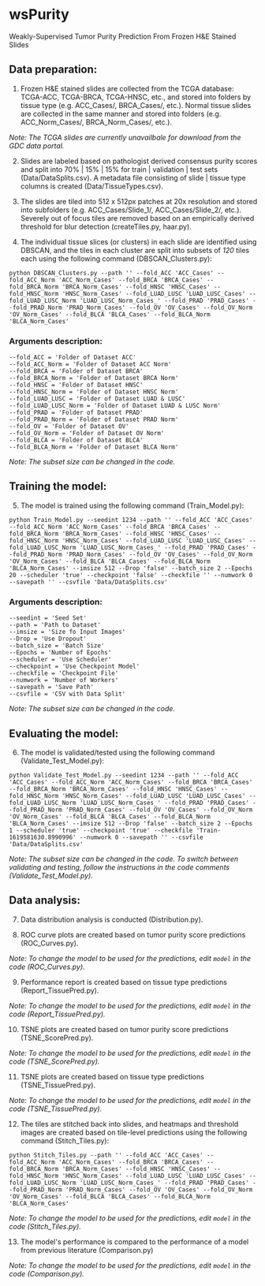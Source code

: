 # wsPurity

Weakly-Supervised Tumor Purity Prediction From Frozen H&E Stained Slides

## Data preparation:

1) Frozen H&E stained slides are collected from the TCGA database: TCGA-ACC, TCGA-BRCA, TCGA-HNSC, etc., and stored into folders by tissue type (e.g. ACC_Cases/, BRCA_Cases/, etc.). Normal tissue slides are collected in the same manner and stored into folders (e.g. ACC_Norm_Cases/, BRCA_Norm_Cases/, etc.).

*Note: The TCGA slides are currently unavailbale for download from the GDC data portal.*

2) Slides are labeled based on pathologist derived consensus purity scores and split into 70% | 15% | 15% for train | validation | test sets (Data/DataSplits.csv). A metadata file consisting of slide | tissue type columns is created (Data/TissueTypes.csv).

3) The slides are tiled into 512 x 512px patches at 20x resolution and stored into subfolders (e.g. ACC_Cases/Slide_1/, ACC_Cases/Slide_2/, etc.). Severely out of focus tiles are removed based on an empirically derived threshold for blur detection (createTiles.py, haar.py).

4) The individual tissue slices (or clusters) in each slide are identified using DBSCAN, and the tiles in each cluster are split into subsets of *120* tiles each using the following command (DBSCAN_Clusters.py):

```
python DBSCAN_Clusters.py --path '' --fold_ACC 'ACC_Cases' --fold_ACC_Norm 'ACC_Norm_Cases' --fold_BRCA 'BRCA_Cases' --fold_BRCA_Norm 'BRCA_Norm_Cases' --fold_HNSC 'HNSC_Cases' --fold_HNSC_Norm 'HNSC_Norm_Cases' --fold_LUAD_LUSC 'LUAD_LUSC_Cases' --fold_LUAD_LUSC_Norm 'LUAD_LUSC_Norm_Cases_' --fold_PRAD 'PRAD_Cases' --fold_PRAD_Norm 'PRAD_Norm_Cases' --fold_OV 'OV_Cases' --fold_OV_Norm 'OV_Norm_Cases' --fold_BLCA 'BLCA_Cases' --fold_BLCA_Norm 'BLCA_Norm_Cases'
```

### Arguments description:

```
--fold_ACC = 'Folder of Dataset ACC'
--fold_ACC_Norm = 'Folder of Dataset ACC Norm'
--fold_BRCA = 'Folder of Dataset BRCA'
--fold_BRCA_Norm = 'Folder of Dataset BRCA Norm'
--fold_HNSC = 'Folder of Dataset HNSC'
--fold_HNSC_Norm = 'Folder of Dataset HNSC Norm'
--fold_LUAD_LUSC = 'Folder of Dataset LUAD & LUSC'
--fold_LUAD_LUSC_Norm = 'Folder of Dataset LUAD & LUSC Norm'
--fold_PRAD = 'Folder of Dataset PRAD'
--fold_PRAD_Norm = 'Folder of Dataset PRAD Norm'
--fold_OV = 'Folder of Dataset OV'
--fold_OV_Norm = 'Folder of Dataset OV Norm'
--fold_BLCA = 'Folder of Dataset BLCA'
--fold_BLCA_Norm = 'Folder of Dataset BLCA Norm'
```

*Note: The subset size can be changed in the code.*

## Training the model:

5) The model is trained using the following command (Train_Model.py):

```
python Train_Model.py --seedint 1234 --path '' --fold_ACC 'ACC_Cases' --fold_ACC_Norm 'ACC_Norm_Cases' --fold_BRCA 'BRCA_Cases' --fold_BRCA_Norm 'BRCA_Norm_Cases' --fold_HNSC 'HNSC_Cases' --fold_HNSC_Norm 'HNSC_Norm_Cases' --fold_LUAD_LUSC 'LUAD_LUSC_Cases' --fold_LUAD_LUSC_Norm 'LUAD_LUSC_Norm_Cases_' --fold_PRAD 'PRAD_Cases' --fold_PRAD_Norm 'PRAD_Norm_Cases' --fold_OV 'OV_Cases' --fold_OV_Norm 'OV_Norm_Cases' --fold_BLCA 'BLCA_Cases' --fold_BLCA_Norm 'BLCA_Norm_Cases' --imsize 512 --Drop 'false' --batch_size 2 --Epochs 20 --scheduler 'true' --checkpoint 'false' --checkfile '' --numwork 0 --savepath '' --csvfile 'Data/DataSplits.csv'
```

### Arguments description:

```
--seedint = 'Seed Set'
--path = 'Path to Dataset'
--imsize = 'Size fo Input Images'
--Drop = 'Use Dropout'
--batch_size = 'Batch Size'
--Epochs = 'Number of Epochs'
--scheduler = 'Use Scheduler'
--checkpoint = 'Use Checkpoint Model'
--checkfile = 'Checkpoint File'
--numwork = 'Number of Workers'
--savepath = 'Save Path'
--csvfile = 'CSV with Data Split'
```

*Note: The subset size can be changed in the code.*

## Evaluating the model:

6) The model is validated/tested using the following command (Validate_Test_Model.py):

```
python Validate_Test_Model.py --seedint 1234 --path '' --fold_ACC 'ACC_Cases' --fold_ACC_Norm 'ACC_Norm_Cases' --fold_BRCA 'BRCA_Cases' --fold_BRCA_Norm 'BRCA_Norm_Cases' --fold_HNSC 'HNSC_Cases' --fold_HNSC_Norm 'HNSC_Norm_Cases' --fold_LUAD_LUSC 'LUAD_LUSC_Cases' --fold_LUAD_LUSC_Norm 'LUAD_LUSC_Norm_Cases_' --fold_PRAD 'PRAD_Cases' --fold_PRAD_Norm 'PRAD_Norm_Cases' --fold_OV 'OV_Cases' --fold_OV_Norm 'OV_Norm_Cases' --fold_BLCA 'BLCA_Cases' --fold_BLCA_Norm 'BLCA_Norm_Cases' --imsize 512 --Drop 'false' --batch_size 2 --Epochs 1 --scheduler 'true' --checkpoint 'true' --checkfile 'Train-1619581630.8990996' --numwork 0 --savepath '' --csvfile 'Data/DataSplits.csv'
```

*Note: The subset size can be changed in the code. To switch between validating and testing, follow the instructions in the code comments (Validate_Test_Model.py).*

## Data analysis:

7) Data distribution analysis is conducted (Distribution.py).

8) ROC curve plots are created based on tumor purity score predictions (ROC_Curves.py).

*Note: To change the model to be used for the predictions, edit `model` in the code (ROC_Curves.py).*

9) Performance report is created based on tissue type predictions (Report_TissuePred.py).

*Note: To change the model to be used for the predictions, edit `model` in the code (Report_TissuePred.py).*

10) TSNE plots are created based on tumor purity score predictions (TSNE_ScorePred.py).

*Note: To change the model to be used for the predictions, edit `model` in the code (TSNE_ScorePred.py).*

11) TSNE plots are created based on tissue type predictions (TSNE_TissuePred.py).

*Note: To change the model to be used for the predictions, edit `model` in the code (TSNE_TissuePred.py).*

12) The tiles are stitched back into slides, and heatmaps and threshold images are created based on tile-level predictions using the following command (Stitch_Tiles.py):

```
python Stitch_Tiles.py --path '' --fold_ACC 'ACC_Cases' --fold_ACC_Norm 'ACC_Norm_Cases' --fold_BRCA 'BRCA_Cases' --fold_BRCA_Norm 'BRCA_Norm_Cases' --fold_HNSC 'HNSC_Cases' --fold_HNSC_Norm 'HNSC_Norm_Cases' --fold_LUAD_LUSC 'LUAD_LUSC_Cases' --fold_LUAD_LUSC_Norm 'LUAD_LUSC_Norm_Cases_' --fold_PRAD 'PRAD_Cases' --fold_PRAD_Norm 'PRAD_Norm_Cases' --fold_OV 'OV_Cases' --fold_OV_Norm 'OV_Norm_Cases' --fold_BLCA 'BLCA_Cases' --fold_BLCA_Norm 'BLCA_Norm_Cases'
```

*Note: To change the model to be used for the predictions, edit `model` in the code (Stitch_Tiles.py).*

13) The model's performance is compared to the performance of a model from previous literature (Comparison.py)

*Note: To change the model to be used for the predictions, edit `model` in the code (Comparison.py).*
